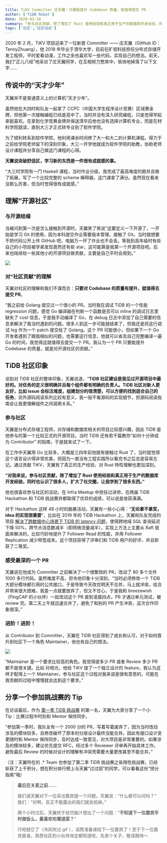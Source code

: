 ```yaml
---
title: TiKV Committer 庄天翼：只要能提升 Codebase 质量，就值得提交 PR
author: ['TiDB Robot']
date: 2020-03-18
summary: “参与社区贡献，除了增加了 Rust 使用经验和真正用于生产的数据库开发经验，同时也认识了很多人，扩大了社交圈，让我学到了很多东西。”
tags: ['社区','社区动态']
---
```

2020 年 2 月，TiKV 项目迎来了一位新晋 Committer —— 庄天翼（GitHub ID：TennyZhuang），他 2018 年毕业于清华大学，目前在旷视科技担任分布式存储开发工程师，平时爱看动漫，工作之余也喜欢写一些代码，实现自己的想法。前天，我们“正儿八经”地采访了庄天翼同学，在互相努力憋笑中，愉快地掉落了以下文字……

## 传说中的“天才少年”

天翼并不是普通意义上的计算机“天才少年”。

虽然他在大四时和队友一起拿了 CCPC（中国大学生程序设计竞赛）区域赛金牌，但他第一次接触编程已经是高中了，当时并没有深入研究编程，只是觉得学起来挺喜欢。在拿到化学竞赛金牌并保送清华后他也没有选择计算机专业，而是在材料学院就读，直到大三才正式转专业到了软件学院。

为了顺利转系到软件学院，他利用课余时间修了大一和大二的计算机课程。得力于之前给学院老师留下的深刻印象，大三一开学他就成为软件学院的助教，协助老师设计课程并分享自己做这门课程的心得。

**天翼说突破舒适区，学习新的东西是一件很有成就感的事。**

“大三时学院有一门 Haskell 课程，当时作业分级，我完成了最高难度的题并且做了拓展，写了一个比较完整的 scheme 解释器，这门课拿了满分。虽然现在看来没那么厉害，但当时觉得很有成就感。”

## 理解“开源社区”

### 与开源结缘

当被问到第一次是怎么接触到开源时，天翼笑了笑说“这要定义一下开源了，一开始是学习 Git 的使用，因为本科提交作业需要版本管理，接触了 Git。当时就想要不把代码公开上传 GitHub 吧，电脑万一坏了作业也不会丢。等我到高年级时有些自己的小项目被学弟发现竟然还有些 star，这可能算是我第一个开源项目吧。后来也陆续给一些其他小的开源项目做贡献，主要是自己平时会用到。”

![](https://download.pingcap.com/images/blog/tikv-committer-zhuangtiany/1-github-contributions.jpeg)

### 对“社区贡献”的理解

天翼对社区的理解和我们不谋而合：**只要对 Codebase 的质量有提升，就值得去提交 PR**。

“我之前给 Golang 提交过一个很小的 PR。当时我在调试 TiDB 的一个性能 regression 问题，感觉 Go 编译器在判断一个函数是否可以 inline 的调试日志里缺失了 cost 信息，于是我手动编译了 Go，在 debug 日志中添加了自己需要的信息来解决了我当时遇到的问题。很多人到这一步可能就结束了，但我还是将这行调试 log 作为一个 patch 提交给了 Golang。这个 PR 可能很小，但如果下一个 Go 开发者遇到了跟我相似的问题，也需要这行信息，他就可以省去自己完整编译一遍 Go 的时间，我觉得这就值得去提交一个 PR。我认为一个 PR 只要能提升 Codebase 的质量，就是对开源社区的贡献。”

## TiDB 社区印象

谈到对 TiDB 社区的整体印象，天翼说道，“**TiDB 社区建设是我见过开源项目中最好的。对任务的定义很明确并且每个组件都有明确的负责人。TiDB 社区对新人更友好，比如 issue 会标注难度，组建划分的很清楚，可以方便的找到适合自己的任务**。另外源码阅读系列比较有意义，我一般不看源码的实现细节，但源码阅读指南会让我更理解组件之间调用关系。”

### 参与社区

天翼是分布式存储工程师，对存储和数据库相关的项目比较感兴趣，因此 TiDB 是他参与的第一个比较正式的开源项目。当时 TiDB 还有若干篇教你“如何十分钟成为 Contributor” 的指南，于是就来试了一下。

在工作中天翼用  Go 比较多，大概是三四年前他就有接触过 Rust 了，当时就觉得这个语言设计得非常优美，但因为一直没有工程实践所以看完书之后总是容易忘记。通过贡献 TiKV，天翼有了真正的生产经验，对 Rust 特性理解也更加深刻。

**“对我来说，参与社区贡献，除了增加了 Rust 使用经验和真正用于生产的数据库开发经验，同时也认识了很多人，扩大了社交圈，让我学到了很多东西。”**

他也很喜欢参与社区的活动，在 Infra Meetup 中担任过讲师，在两届 TiDB Hackathon 和 TiDB 挑战赛并都取得了优异的成绩，可以说是收获满满。

对于 Hackathon 这样 48 小时的脑暴活动，天翼有一些小心得：“**无论拿不拿奖，idea 的实现很重要**”，比如在 2019 年的 TiDB Hackathon 上，天翼和队友完成的项目 [解决了跨数据中心场景下 TiDB 的 latency 问题](https://pingcap.com/blog-cn/geographic-data-distribution-traffic-and-latency-halved/)，使得跨地域 SQL 查询延迟下降 50%，跨节点消息数减半（即网络流量减半），实现上方法上主要从 Raft 层面来解决的，比较巧妙地提升了 Follower Read 的性能，并用 Follower Replication 减少带宽成本。这个项目获得了评审们和 TiDB 用户的好评，并且斩获了二等奖。

### 感受最深的一个 PR

天翼说在他成为 Committer 之前解决了一个很繁琐的 PR，改动了 80 多个文件 1000 多行代码。虽然难度不高，但令他印象十分深刻，“当时必须修改一个 TiDB 大部分模块都引用的公共接口，于是导致今天改完明天不合并，马上就冲突，给合并带来很大困难，我差一点就要放弃了，但又不甘心，于是我和 breezewish（PingCAP 的小伙伴）一起改动这个 PR 直到凌晨四点，PR 才通过单元测试，被 review 完。第二天上午就迅速合并了，避免了和别的 PR 产生冲突，这次合作印象很深。”

### 进阶！进阶！

从 Contributor 到 Committer，天翼在 TiDB 社区得到了成长和认可，对于如何晋升到社区下一个角色 Maintainer，他也有自己的想法。

![](https://download.pingcap.com/images/blog/tikv-committer-zhuangtiany/2-certificate-of-recognition.jpeg)

“Maintainer 是一个要求比较高的角色。我觉得提多少 PR 或者 Review 多少 PR 都不是很关键。比如 孙晓光，他给 TiKV 提了一个独立设计的 feature，我认为这样才配得上一个 Maintainer。参与社区这个过程对我来说是很有意思的，可能在我贡献的过程中慢慢就会达到这个要求。”

## 分享一个参加挑战赛的 Tip 

在访谈最后，作为 [第一季 TiDB 挑战赛](https://pingcap.com/blog-cn/pcp-report-202002/) 的第一名，天翼为大家分享了一个小 Tip：比赛过程中时刻和 Mentor 保持同步。

“参加第一季时，我队友有一个 2000 分的 PR，写着写着废弃了，因为当时改动涉及的模块较多，且修改破坏了原本的分层设计最终没能合并。因此有接口设计变更随时和 Mentor 保持同步，及时达成一致意见，对大项目是非常重要的。如果涉及的模块较多，建议优先提交 RFC，经过多个 Reviewer 评审再开始具体工作。避免最后 Review 的时候对设计的理解有冲突而需要大量更改甚至不能合并。”

（注：天翼所在的 .* Team 也参加了第二季 TiDB 挑战赛之易用性挑战赛，已经斩获了上千积分，想在积分排行榜上与天翼“过过招”的同学，可以看看这份“捞分指南”哦）

>**最后在关麦之前……**
>
>我们请天翼对下一位采访嘉宾提一个问题。天翼说：“什么都可以问吗？” 我们：“对啊，反正不能露出的我们就会掐掉。”
>
>两个小时过后，天翼终于绞尽脑汁想出了一个问题：“**不知道下一位嘉宾平时做饭么，最喜欢吃哪道菜？**”
>
>行吧就它了（冷风吹过.gif ），话筒准备递给下一位嘉宾了！至于下一位嘉宾是谁，熟悉社区的小伙伴肯定都知道啦，先卖个关子，敬请期待～
